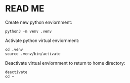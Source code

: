 # READ ME

Create new python enviornment:

```shell
python3 -m venv .venv
```

Activate python virtual enviornment:
```shell
cd .venv
source .venv/bin/activate
```

Deactivate virtual enviornment to return to home directory:
```shell
deactivate
cd ~
```